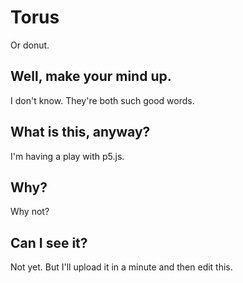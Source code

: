 # Torus

Or donut.

## Well, make your mind up.

I don't know. They're both such good words.

## What is this, anyway?

I'm having a play with p5.js.

## Why?

Why not?

## Can I see it?

Not yet. But I'll upload it in a minute and then edit this.
